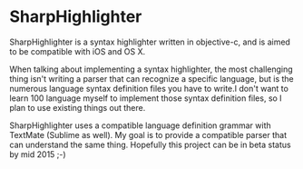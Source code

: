 # SharpHighlighter
SharpHighlighter is a syntax highlighter written in objective-c, and is aimed to be compatible with iOS and OS X.

When talking about implementing a syntax highlighter, the most challenging thing isn't writing a parser that can recognize a specific language, but is the numerous language syntax definition files you have to write.I don't want to learn 100 language myself to implement those syntax definition files, so I plan to use existing things out there. 

SharpHighlighter uses a compatible language definition grammar with TextMate (Sublime as well). My goal is to provide a compatible parser that can understand the same thing. Hopefully this project can be in beta status by mid 2015 ;-)